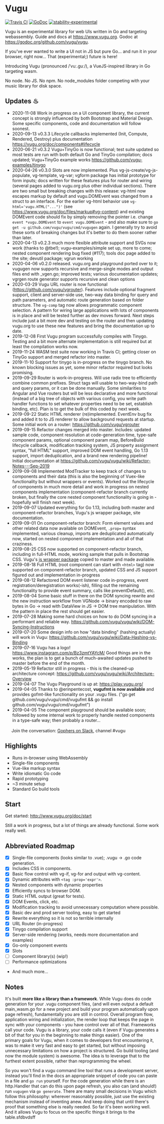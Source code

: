 # Vugu

[![Travis CI](https://travis-ci.org/vugu/vugu.svg?branch=master)](https://travis-ci.org/vugu/vugu)
[![GoDoc](https://godoc.org/github.com/vugu/vugu?status.svg)](https://godoc.org/github.com/vugu/vugu)
[![stability-experimental](https://img.shields.io/badge/stability-experimental-orange.svg)](https://github.com/emersion/stability-badges#experimental)
<!-- [![Go Report Card](https://goreportcard.com/badge/github.com/vugu/vugu)](https://goreportcard.com/report/github.com/vugu/vugu) -->

Vugu is an experimental library for web UIs written in Go and targeting webassembly.  Guide and docs at https://www.vugu.org.
Godoc at https://godoc.org/github.com/vugu/vugu.

If you've ever wanted to write a UI not in JS but pure Go... and run it in your browser, right now... That (experimental;) future is here!

Introducing Vugu (pronounced /ˈvuː.ɡuː/), a VueJS-inspired library in Go targeting wasm.

No node. No JS. No npm. No node_modules folder competing with your music library for disk space.

## Updates ♨

* 2020-11-08 Work in progress on a UI component library, the current concept is strongly influenced by both Bootstrap and Material Design.  Some specific components, code and documentation will follow soonest.
* 2020-09-13 v0.3.3 Lifecycle callbacks implemented (Init, Compute, Rendered, Destroy) plus documentation https://vugu.org/doc/components#lifecycle
* 2020-06-21 v0.3.2 Vugu+TinyGo is now functional; test suite updated so most tests are run with both default Go and TinyGo compilation; docs updated; Vugu+TinyGo example works https://github.com/vugu-examples/tinygo
* 2020-04-26 v0.3.0 Slots are now implemented. Plus vg-js-create/vg-js-populate, vg-template, vg-var; vgform package has initial prototype for form inputs; docs written for these features plus for router and wiring (several pages added to vugu.org plus other individual sections). There are two small but breaking changes with this release: vg-html now escapes markup by default and vugu.DOMEvent was changed from a struct to an interface.  For the earlier vg-html behavior use `vg-html='vugu.HTML("...")'` (see https://www.vugu.org/doc/files/markup#vg-content) and existing DOMEvent code should fix by simply removing the pointer i.e. change `event *vugu.DOMEvent` to `event vugu.DOMEvent` - and also make sure to `go get -u github.com/vugu/vugu/cmd/vugugen` again.  I generally try to avoid these sorts of breaking changes but it's better to do them sooner rather than later.
* 2020-04-13 v0.2.3 much more flexible attribute support and SVGs now work (thanks to @tbe!); vugu-examples/simple set up, more to come; nested component rendering bug fixed (#117); tools doc page added to the site; devutil package; vgrun working
* 2020-04-06 v0.2.0 released. vugu.org and playground ported over to it; vugugen now supports recursive and merge-single modes and output files end with _vgen.go; improved tests; various documentation updates; vgrgen route generator supports recursive and clean options
* 2020-03-29 Vugu URL router is now functional (https://github.com/vugu/vgrouter). Features include optional fragment support, client and server-side use, two-way data binding for query and path parameters, and automatic route generation based on folder structure. The `vg-comp` tag now allows programmatic component selection. A pattern for wiring large applications with lots of components is in place and will be tested further as dev moves forward. Next steps include just a bit more dev and testing on the router and then updating vugu.org to use these new features and bring the documentation up to date.
* 2019-12-08 First Vugu program successfully compiles with Tinygo.  Testing and a bit more alternate implementation is still required but at least the compilation works now.
* 2019-11-24 WASM test suite now working in Travis CI; getting closer on TinyGo support and merged refactor into master.
* 2019-11-10 Support for tinygo is in-progress on the tinygo branch.  No known blocking issues as yet, some minor refactor required but looks promising.
* 2019-09-29 Router is work-in-progress.  Will use radix tree to efficiently combine common prefixes.  Struct tags will usable to two-way-bind path and query params, or it can be done manually.  Some similarities to Angular and Vue routers but will be less declarative and more functional (instead of a big tree of objects with various config, you write path handler functions to set whatever properties need to be set, establish binding, etc).  Plan is to get the bulk of this coded by next week.
* 2019-09-22 Static HTML renderer (re)implemented. EventEnv bug fix and added it to to JS renderer to allow background requests at startup.  Some initial work on a router: https://github.com/vugu/vgrouter
* 2019-09-15 Refactor changes merged into master. Includes: updated sample code, component resolution at code-generation time, type-safe component params, optional component param map, BeforeBuild lifecycle callback, modification tracking system, JS property assignment syntax, "full HTML" support, improved DOM event handling, Go 1.13 support, import deduplication, and a brand new rendering pipeline!  Initial documentation at https://github.com/vugu/vugu/wiki/Refactor-Notes---Sep-2019
* 2019-09-08 Implemented ModTracker to keep track of changes to components and their data (this is also the beginning of Vuex-like functionality but without wrappers or events). Worked out the lifecycle of components in much more detail and work in progress on nested components implementation (component-refactor branch currently broken, but finally the core nested component functionality is going in - hopefully will finish next week).
* 2019-09-07 Updated everything for Go 1.13, including both master and component-refactor branches, Vugu's js wrapper package, site documentation.
* 2019-09-01 On component-refactor branch: Form element values and other related data now available on DOMEvent, `.prop=` syntax implemented, various cleanup, imports are deduplicated automatically now, started on nested component implementation and all of that craziness.
* 2019-08-25 CSS now supported on component-refactor branch, including in full-HTML mode, working sample that pulls in Bootstrap CSS.  Vugu's [js wrapper package](https://godoc.org/github.com/vugu/vugu/js) copied to master and made available.
* 2019-08-18 Full HTML (root component can start with `<html>` tag) now supported on component-refactor branch, updated CSS and JS support figured out and implementation in-progress
* 2019-08-12 Refactored DOM event listener code in-progress, event registration/deregistration works(-ish), filling out the remaining functionality to provide event summary, calls like preventDefault(), etc.
* 2019-08-04 Some basic stuff in there on the DOM syncing rewrite and the new instruction workflow from VGNode -> binary encoded to raw bytes in Go -> read with DataView in JS -> DOM tree manipulation.  With the pattern in place the rest should get easier.
* 2019-07-28 Making some hard choices on how to do DOM syncing in a performant and reliable way.  https://github.com/vugu/vugu/wiki/DOM-Syncing-Instructions
* 2019-07-20 Some design info on how "data binding" (hashing actually) will work in Vugu: https://github.com/vugu/vugu/wiki/Data-Hashing-vs-Binding
* 2019-07-16 Vugu has a logo! https://www.instagram.com/p/Bz3zmtYAYcM/  Good things are in the works, the plan is to get a bunch of much-awaited updates pushed to master before the end of the month.
* 2019-05-19 Refactor still in progress - this is the cleaned-up architecture concept: https://github.com/vugu/vugu/wiki/Architecture-Overview
* 2019-04-07 The Vugu Playground is up at: https://play.vugu.org/
* 2019-04-05 Thanks to @erinpentecost, **vugufmt is now available** and provides gofmt-like functionality on your .vugu files. ("go get github.com/vugu/vugu/cmd/vugufmt && go install github.com/vugu/vugu/cmd/vugufmt")
* 2019-04-05 The component playground should be available soon; followed by some internal work to properly handle nested components in a type-safe way; then probably a router...

<img src="https://cdnjs.cloudflare.com/ajax/libs/ionicons/4.5.6/collection/build/ionicons/svg/logo-slack.svg" width="17" height="17"> Join the conversation: [Gophers on Slack](https://invite.slack.golangbridge.org/), channel #vugu

## Highlights

* Runs in-browser using WebAssembly
* Single-file components
* Vue-like markup syntax
* Write idiomatic Go code
* Rapid prototyping
* ~3 minute setup
* Standard Go build tools

## Start

Get started: http://www.vugu.org/doc/start

Still a work in progress, but a lot of things are already functional. Some work really well.

## Abbreviated Roadmap

- [x] Single-file components (looks similar to .vue); .vugu -> .go code generation.
- [x] Includes CSS in components.
- [x] Basic flow control with vg-if, vg-for and output with vg-content.
- [x] Dynamic attributes with `<tag :prop='expr'>`.
- [x] Nested components with dynamic properties
- [x] Efficiently syncs to browser DOM.
- [x] Static HTML output (great for tests).
- [x] DOM Events, click, etc.
- [x] Modification tracking to avoid unnecessary computation where possible.
- [x] Basic dev and prod server tooling, easy to get started
- [x] Rewrite everything so it is not so terrible internally
- [x] URL Router (in-progress)
- [x] Tinygo compilation support
- [x] Server-side rendering (works, needs more documentation and examples)
- [x] Go-only component events
- [x] Slots
- [ ] Component library(s) (wip!)
- [ ] Performance optimizations
- And much more...

## Notes

It's built **more like a library than a framework**.  While Vugu does do code generation for your .vugu component
files, (and will even output a default main_wasm.go for a new project and build your program automatically upon page refresh), 
fundamentally you are still in control.  Overall program flow, application wiring and initialization, the render loop
that keeps the page in sync with your components - you have control over all of that.
Frameworks call your code.  Vugu is a library, your code calls it (even if Vugu generates a bit of that for you in
the beginning to make things easier). One of the primary goals for Vugu, when it comes to developers first encountering it, 
was to make it very fast and easy to get started, but without imposing unnecessary limitations on how a project is structured.
Go build tooling (and now the module system) is awesome.  The idea is to leverage that to the furthest extent possible,
rather than reprogramming the wheel.

So you won't find a vugu command line tool that runs a development server, instead
you'll find in the docs an appropriate snippet of code you can paste in a file and `go run` yourself.  For the code
generation while there is an http.Handler that can do this upon page refresh, you also can (and should!) run `vugugen`
via `go generate`. There are many small decisions in Vugu which follow this philosophy: wherever reasonably possible,
just use the existing mechanism instead of inventing anew.  And keep doing that until there's proof that something
else is really needed.  So far it's been working well.  And it allows Vugu to focus on the specific things it 
brings to the table.sfdbvdsff
